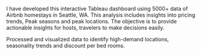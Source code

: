 I have developed this interactive Tableau dashboard using 5000+ data of Airbnb homestays in Seattle, WA. This analysis includes insights into pricing trends, Peak seasons and peak locations. The objective is to provide actionable insights for hosts, travelers to make decisions easily.

Processed and visualized data to identify high-demand locations, seasonality trends and discount per bed rooms.
